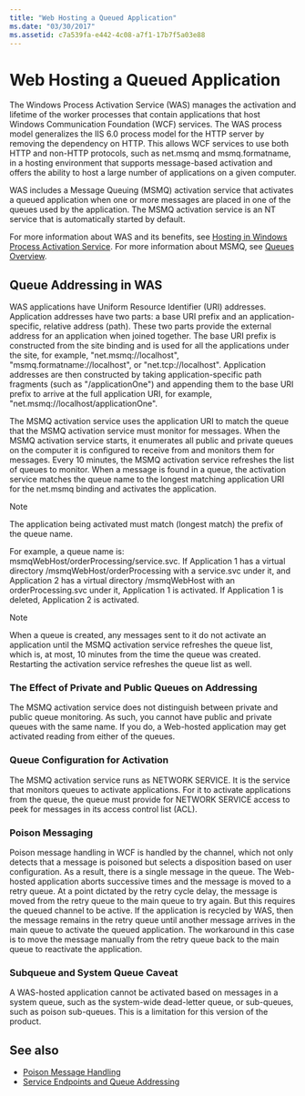 ```yaml
---
title: "Web Hosting a Queued Application"
ms.date: "03/30/2017"
ms.assetid: c7a539fa-e442-4c08-a7f1-17b7f5a03e88
---
```

# Web Hosting a Queued Application
The Windows Process Activation Service (WAS) manages the activation and lifetime of the worker processes that contain applications that host Windows Communication Foundation (WCF) services. The WAS process model generalizes the IIS 6.0 process model for the HTTP server by removing the dependency on HTTP. This allows WCF services to use both HTTP and non-HTTP protocols, such as net.msmq and msmq.formatname, in a hosting environment that supports message-based activation and offers the ability to host a large number of applications on a given computer.  
  
 WAS includes a Message Queuing (MSMQ) activation service that activates a queued application when one or more messages are placed in one of the queues used by the application. The MSMQ activation service is an NT service that is automatically started by default.  
  
 For more information about WAS and its benefits, see [Hosting in Windows Process Activation Service](../../../../docs/framework/wcf/feature-details/hosting-in-windows-process-activation-service.md). For more information about MSMQ, see [Queues Overview](../../../../docs/framework/wcf/feature-details/queues-overview.md).
  
## Queue Addressing in WAS  
 WAS applications have Uniform Resource Identifier (URI) addresses. Application addresses have two parts: a base URI prefix and an application-specific, relative address (path). These two parts provide the external address for an application when joined together. The base URI prefix is constructed from the site binding and is used for all the applications under the site, for example, "net.msmq://localhost", "msmq.formatname://localhost", or "net.tcp://localhost". Application addresses are then constructed by taking application-specific path fragments (such as "/applicationOne") and appending them to the base URI prefix to arrive at the full application URI, for example, "net.msmq://localhost/applicationOne".  
  
 The MSMQ activation service uses the application URI to match the queue that the MSMQ activation service must monitor for messages. When the MSMQ activation service starts, it enumerates all public and private queues on the computer it is configured to receive from and monitors them for messages. Every 10 minutes, the MSMQ activation service refreshes the list of queues to monitor. When a message is found in a queue, the activation service matches the queue name to the longest matching application URI for the net.msmq binding and activates the application.  
  
> [!NOTE]
> The application being activated must match (longest match) the prefix of the queue name.  
  
 For example, a queue name is: msmqWebHost/orderProcessing/service.svc. If Application 1 has a virtual directory /msmqWebHost/orderProcessing with a service.svc under it, and Application 2 has a virtual directory /msmqWebHost with an orderProcessing.svc under it, Application 1 is activated. If Application 1 is deleted, Application 2 is activated.  
  
> [!NOTE]
> When a queue is created, any messages sent to it do not activate an application until the MSMQ activation service refreshes the queue list, which is, at most, 10 minutes from the time the queue was created. Restarting the activation service refreshes the queue list as well.  
  
### The Effect of Private and Public Queues on Addressing  
 The MSMQ activation service does not distinguish between private and public queue monitoring. As such, you cannot have public and private queues with the same name. If you do, a Web-hosted application may get activated reading from either of the queues.  
  
### Queue Configuration for Activation  
 The MSMQ activation service runs as NETWORK SERVICE. It is the service that monitors queues to activate applications. For it to activate applications from the queue, the queue must provide for NETWORK SERVICE access to peek for messages in its access control list (ACL).  
  
### Poison Messaging  
 Poison message handling in WCF is handled by the channel, which not only detects that a message is poisoned but selects a disposition based on user configuration. As a result, there is a single message in the queue. The Web-hosted application aborts successive times and the message is moved to a retry queue. At a point dictated by the retry cycle delay, the message is moved from the retry queue to the main queue to try again. But this requires the queued channel to be active. If the application is recycled by WAS, then the message remains in the retry queue until another message arrives in the main queue to activate the queued application. The workaround in this case is to move the message manually from the retry queue back to the main queue to reactivate the application.  
  
### Subqueue and System Queue Caveat  
 A WAS-hosted application cannot be activated based on messages in a system queue, such as the system-wide dead-letter queue, or sub-queues, such as poison sub-queues. This is a limitation for this version of the product.  
  
## See also

- [Poison Message Handling](../../../../docs/framework/wcf/feature-details/poison-message-handling.md)
- [Service Endpoints and Queue Addressing](../../../../docs/framework/wcf/feature-details/service-endpoints-and-queue-addressing.md)
